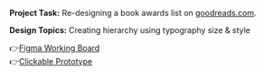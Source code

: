 **Project Task:** Re-designing a book awards list on [goodreads.com](https://www.goodreads.com/).

**Design Topics:** Creating hierarchy using typography size & style

👉[Figma Working Board](https://www.figma.com/file/bavE5DuXVJLVI2Lsusarvo/2-%E2%80%94-Typography?node-id=1%3A3) 
<br>
👉[Clickable Prototype](...) 

